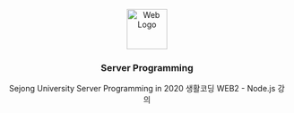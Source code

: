 <p align="center">
  <a href="https://github.com/reyeon1209/Server_Programming">
    <img src="https://user-images.githubusercontent.com/46713032/85989157-1b252280-ba2b-11ea-9313-5976c8e8253b.png" alt="Web Logo" width="72" height="72">
  </a>
</p>

<h3 align="center">Server Programming</h3>

<p align="center">
  Sejong University Server Programming in 2020
  생활코딩 WEB2 - Node.js 강의
</p>
